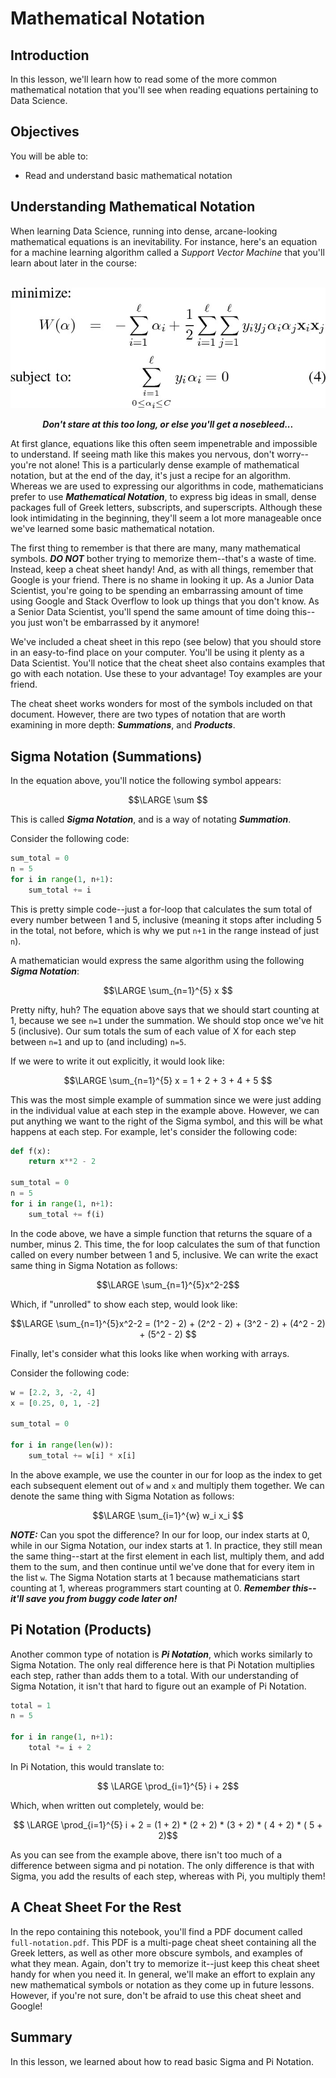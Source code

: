 
# Mathematical Notation

## Introduction

In this lesson, we'll learn how to read some of the more common mathematical notation that you'll see when reading equations pertaining to Data Science.

## Objectives

You will be able to:

* Read and understand basic mathematical notation


## Understanding Mathematical Notation

When learning Data Science, running into dense, arcane-looking mathematical equations is an inevitability. For instance, here's an equation for a machine learning algorithm called a _Support Vector Machine_ that you'll learn about later in the course:
<br>
<br>
<center>
<img src='images/kernel-trick-equation.jpg'>
    
<strong><em>Don't stare at this too long, or else you'll get a nosebleed...</em></strong></center>

At first glance, equations like this often seem impenetrable and impossible to understand. If seeing math like this makes you nervous, don't worry--you're not alone! This is a particularly dense example of mathematical notation, but at the end of the day, it's just a recipe for an algorithm. Whereas we are used to expressing our algorithms in code, mathematicians prefer to use **_Mathematical Notation_**, to express big ideas in small, dense packages full of Greek letters, subscripts, and superscripts. Although these look intimidating in the beginning, they'll seem a lot more manageable once we've learned some basic mathematical notation. 

The first thing to remember is that there are many, many mathematical symbols. **_DO NOT_** bother trying to memorize them--that's a waste of time. Instead, keep a cheat sheet handy! And, as with all things, remember that Google is your friend.  There is no shame in looking it up. As a Junior Data Scientist, you're going to be spending an embarrassing amount of time using Google and Stack Overflow to look up things that you don't know. As a Senior Data Scientist, you'll spend the same amount of time doing this--you just won't be embarrassed by it anymore! 

We've included a cheat sheet in this repo (see below) that you should store in an easy-to-find place on your computer. You'll be using it plenty as a Data Scientist. You'll notice that the cheat sheet also contains examples that go with each notation. Use these to your advantage! Toy examples are your friend. 

The cheat sheet works wonders for most of the symbols included on that document. However, there are two types of notation that are worth examining in more depth: **_Summations_**, and **_Products_**. 

## Sigma Notation (Summations)

In the equation above, you'll notice the following symbol appears:

$$\LARGE \sum $$

This is called **_Sigma Notation_**, and is a way of notating **_Summation_**. 

Consider the following code:

```python
sum_total = 0
n = 5
for i in range(1, n+1):
    sum_total += i
```

This is pretty simple code--just a for-loop that calculates the sum total of every number between 1 and 5, inclusive (meaning it stops after including 5 in the total, not before, which is why we put `n+1` in the range instead of just `n`).

A mathematician would express the same algorithm using the following **_Sigma Notation_**:

$$\LARGE \sum_{n=1}^{5} x $$

Pretty nifty, huh? The equation above says that we should start counting at 1, because we see `n=1` under the summation. We should stop once we've hit 5 (inclusive). Our sum totals the sum of each value of X for each step between `n=1` and up to (and including) `n=5`. 

If we were to write it out explicitly, it would look like:

$$\LARGE \sum_{n=1}^{5} x = 1 + 2 + 3 + 4 + 5 $$

This was the most simple example of summation since we were just adding in the individual value at each step in the example above. However, we can put anything we want to the right of the Sigma symbol, and this will be what happens at each step. For example, let's consider the following code:

```python
def f(x):
    return x**2 - 2

sum_total = 0
n = 5
for i in range(1, n+1):
    sum_total += f(i)
```

In the code above, we have a simple function that returns the square of a number, minus 2. This time, the for loop calculates the sum of that function called on every number between 1 and 5, inclusive.  We can write the exact same thing in Sigma Notation as follows:

$$\LARGE \sum_{n=1}^{5}x^2-2$$

Which, if "unrolled" to show each step, would look like: 

$$\LARGE \sum_{n=1}^{5}x^2-2 = (1^2 - 2) + (2^2 - 2) + (3^2 - 2) + (4^2 - 2) + (5^2 - 2) $$

Finally, let's consider what this looks like when working with arrays. 

Consider the following code:

```python
w = [2.2, 3, -2, 4]
x = [0.25, 0, 1, -2]

sum_total = 0

for i in range(len(w)):
    sum_total += w[i] * x[i]
```

In the above example, we use the counter in our for loop as the index to get each subsequent element out of `w` and `x` and multiply them together. We can denote the same thing with Sigma Notation as follows:

$$\LARGE \sum_{i=1}^{w} w_i x_i $$

**_NOTE:_** Can you spot the difference? In our for loop, our index starts at 0, while in our Sigma Notation, our index starts at 1. In practice, they still mean the same thing--start at the first element in each list, multiply them, and add them to the sum, and then continue until we've done that for every item in the list `w`. The Sigma Notation starts at 1 because mathematicians start counting at 1, whereas programmers start counting at 0. **_Remember this--it'll save you from buggy code later on!_** 

## Pi Notation (Products)

Another common type of notation is **_Pi Notation_**, which works similarly to Sigma Notation. The only real difference here is that Pi Notation multiplies each step, rather than adds them to a total. With our understanding of Sigma Notation, it isn't that hard to figure out an example of Pi Notation. 

```python
total = 1
n = 5

for i in range(1, n+1):
    total *= i + 2
```

In Pi Notation, this would translate to:

$$ \LARGE \prod_{i=1}^{5} i + 2$$

Which, when written out completely, would be:

$$ \LARGE \prod_{i=1}^{5} i + 2 = (1 + 2) * (2 + 2) * (3 + 2) * ( 4 + 2) * ( 5 + 2)$$

As you can see from the example above, there isn't too much of a difference between sigma and pi notation. The only difference is that with Sigma, you add the results of each step, whereas with Pi, you multiply them!

## A Cheat Sheet For the Rest

In the repo containing this notebook, you'll find a PDF document called `full-notation.pdf`. This PDF is a multi-page cheat sheet containing all the Greek letters, as well as other more obscure symbols, and examples of what they mean. Again, don't try to memorize it--just keep this cheat sheet handy for when you need it. In general, we'll make an effort to explain any new mathematical symbols or notation as they come up in future lessons. However, if you're not sure, don't be afraid to use this cheat sheet and Google!

## Summary

In this lesson, we learned about how to read basic Sigma and Pi Notation.

